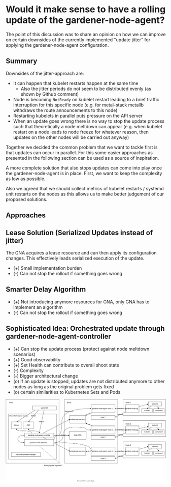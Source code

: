# Would it make sense to have a rolling update of the gardener-node-agent?

The point of this discussion was to share an opinion on how we can improve on certain downsides of the currently implemented "update jitter" for applying the gardener-node-agent configuration.

## Summary

Downsides of the jitter-approach are:

- It can happen that kubelet restarts happen at the same time
  - Also the jitter periods do not seem to be distributed evenly (as shown by Github comment)
- Node is becoming `NotReady` on kubelet restart leading to a brief traffic interruption for this specific node (e.g. for metal-stack metallb withdraws the route announcements to this node)
- Restarting kubelets in parallel puts pressure on the API server
- When an update goes wrong there is no way to stop the update process such that theoretically a node meltdown can appear (e.g. when kubelet restart on a node leads to node freeze for whatever reason, then updates on the other nodes will be carried out anyway)

Together we decided the common problem that we want to tackle first is that updates can occur in parallel. For this some easier approaches as presented in the following section can be used as a source of inspiration.

A more complete solution that also stops updates can come into play once the gardener-node-agent is in place. First, we want to keep the complexity as low as possible.

Also we agreed that we should collect metrics of kubelet restarts / systemd unit restarts on the nodes as this allows us to make better judgement of our proposed solutions.

## Approaches

## Lease Solution (Serialized Updates instead of jitter)

The GNA acquires a lease resource and can then apply its configuration changes. This effectively leads serialized execution of the update.

- (+) Small implementation burden
- (-) Can not stop the rollout if something goes wrong

## Smarter Delay Algorithm

- (+) Not introducing anymore resources for GNA, only GNA has to implement an algorithm
- (-) Can not stop the rollout if something goes wrong

## Sophisticated Idea: Orchestrated update through gardener-node-agent-controller

- (+) Can stop the update process (protect against node meltdown scenarios)
- (+) Good observability
- (+) Set Health can contribute to overall shoot state
- (-) Complexity
- (-) Bigger architectural change
- (o) If an update is stopped, updates are not distributed anymore to other nodes as long as the original problem gets fixed
- (o) certain similarities to Kubernetes Sets and Pods

![Rough Sketch](rolling_update_proposal.drawio.svg)
